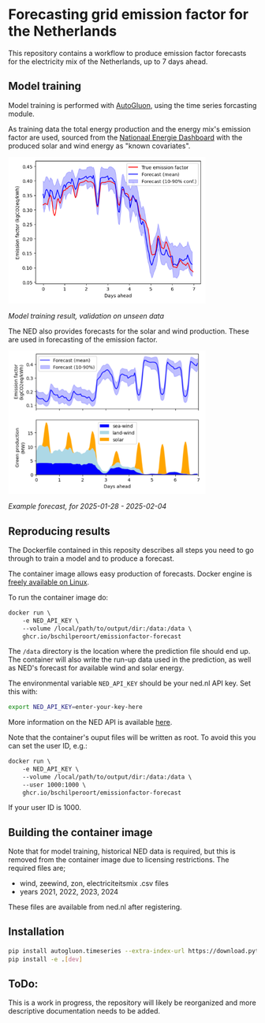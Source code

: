 # Forecasting grid emission factor for the Netherlands

This repository contains a workflow to produce emission factor forecasts for the
electricity mix of the Netherlands, up to 7 days ahead.

## Model training
Model training is performed with [AutoGluon](https://auto.gluon.ai/), using the time
series forcasting module.

As training data the total energy production and the energy mix's emission factor are
used, sourced from the [Nationaal Energie Dashboard](https://ned.nl/)
with the produced solar and wind energy as "known covariates".

<img src="img/model_test.png" alt="Model training test result" width="400"/>

*Model training result, validation on unseen data*

The NED also provides forecasts for the solar and wind production.
These are used in forecasting of the emission factor.

<img src="img/example_forecast.png" alt="Example forecast" width="400"/>

*Example forecast, for 2025-01-28 - 2025-02-04*

## Reproducing results

The Dockerfile contained in this reposity describes all steps you need to go
through to train a model and to produce a forecast.

The container image allows easy production of forecasts.
Docker engine is [freely available on Linux](https://docs.docker.com/engine/install/).

To run the container image do:

```docker
docker run \
    -e NED_API_KEY \
    --volume /local/path/to/output/dir:/data:/data \
    ghcr.io/bschilperoort/emissionfactor-forecast
```

The `/data` directory is the location where the prediction file should end up.
The container will also write the run-up data used in the prediction, as well as
NED's forecast for available wind and solar energy.

The environmental variable `NED_API_KEY` should be your ned.nl API key. Set this with:
```sh
export NED_API_KEY=enter-your-key-here
```
More information on the NED API is available [here](https://ned.nl/nl/api).

Note that the container's ouput files will be written as root. To avoid this you
can set the user ID, e.g.:
```docker
docker run \
    -e NED_API_KEY \
    --volume /local/path/to/output/dir:/data:/data \
    --user 1000:1000 \
    ghcr.io/bschilperoort/emissionfactor-forecast
```
If your user ID is 1000.

## Building the container image

Note that for model training, historical NED data is required, but this is removed
from the container image due to licensing restrictions. The required files are;
 - wind, zeewind, zon, electriciteitsmix .csv files
 - years 2021, 2022, 2023, 2024

These files are available from ned.nl after registering.

## Installation

```sh
pip install autogluon.timeseries --extra-index-url https://download.pytorch.org/whl/cpu
pip install -e .[dev]
```

## ToDo:
This is a work in progress, the repository will likely be reorganized and more
descriptive documentation needs to be added.

